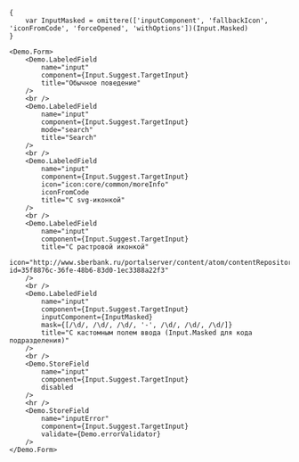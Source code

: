     {
        var InputMasked = omittere(['inputComponent', 'fallbackIcon', 'iconFromCode', 'forceOpened', 'withOptions'])(Input.Masked)
    }

    <Demo.Form>
        <Demo.LabeledField
            name="input"
            component={Input.Suggest.TargetInput}
            title="Обычное поведение"
        />
        <br />
        <Demo.LabeledField
            name="input"
            component={Input.Suggest.TargetInput}
            mode="search"
            title="Search"
        />
        <br />
        <Demo.LabeledField
            name="input"
            component={Input.Suggest.TargetInput}
            icon="icon:core/common/moreInfo"
            iconFromCode
            title="С svg-иконкой"
        />
        <br />
        <Demo.LabeledField
            name="input"
            component={Input.Suggest.TargetInput}
            title="С растровой иконкой"
            icon="http://www.sberbank.ru/portalserver/content/atom/contentRepository/content?id=35f8876c-36fe-48b6-83d0-1ec3388a22f3"
        />
        <br />
        <Demo.LabeledField
            name="input"
            component={Input.Suggest.TargetInput}
            inputComponent={InputMasked}
            mask={[/\d/, /\d/, /\d/, '-', /\d/, /\d/, /\d/]}
            title="С кастомным полем ввода (Input.Masked для кода подразделения)"
        />
        <br />
        <Demo.StoreField
            name="input"
            component={Input.Suggest.TargetInput}
            disabled
        />
        <hr />
        <Demo.StoreField
            name="inputError"
            component={Input.Suggest.TargetInput}
            validate={Demo.errorValidator}
        />
    </Demo.Form>
    